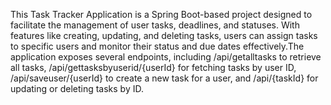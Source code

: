 This Task Tracker Application is a Spring Boot-based project designed to facilitate the management of user tasks, deadlines, and statuses. With features like creating, updating, and deleting tasks, users can assign tasks to specific users and monitor their status and due dates effectively.The application exposes several endpoints, including /api/getalltasks to retrieve all tasks, /api/gettasksbyuserid/{userId} for fetching tasks by user ID, /api/saveuser/{userId} to create a new task for a user, and /api/{taskId} for updating or deleting tasks by ID.
